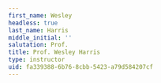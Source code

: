 ```yaml
---
first_name: Wesley
headless: true
last_name: Harris
middle_initial: ''
salutation: Prof.
title: Prof. Wesley Harris
type: instructor
uid: fa339388-6b76-8cbb-5423-a79d584207cf
---
```

